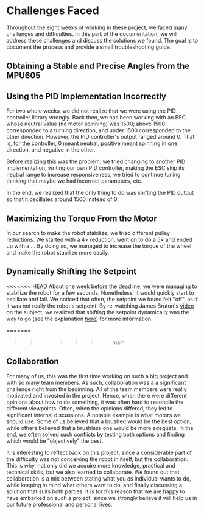 # Challenges Faced

Throughout the eight weeks of working in these project, we faced many challenges and difficulties. In this part of the documentation, we will address these challenges and discuss the solutions we found. The goal is to document the process and provide a small troubleshooting guide. 

## Obtaining a Stable and Precise Angles from the MPU605



## Using the PID Implementation Incorrectly 

For two whole weeks, we did not realize that we were using the PID controller library wrongly. Back then, we has been working with an ESC whose neutral value (no motor spinning) was 1500; above 1500 corresponded to a turning direction, and under 1500 corresponded to the other direction. However, the PID controller's output ranged around 0. That is, for the controller, 0 meant neutral, positive meant spinning in one direction, and negative in the other. 

Before realizing this was the problem, we tried changing to another PID implementation, writing our own PID controller, making the ESC skip its neutral range to increase responsiveness, we tried to continue tuning thinking that maybe we had incorrect parameters, etc. 

In the end, we realized that the only thing to do was shifting the PID output so that it oscillates around 1500 instead of 0. 

## Maximizing the Torque From the Motor

In our search to make the robot stabilize, we tried different pulley reductions. We started with a $4\times$ reduction, went on to do a $5\times$ and ended up with a ... By doing so, we managed to increase the torque of the wheel and make the robot stabilize more easily.   

## Dynamically Shifting the Setpoint

<<<<<<< HEAD
About one week before the deadline, we were managing to stabilize the robot for a few seconds. Nonetheless, it would quickly start to oscillate and fall. We noticed that often, the setpoint we found felt "off", as if it was not really the robot's setpoint. By re-watching James Bruton's [video](https://youtu.be/pJfMFUcquWM) on the subject, we realized that shifting the setpoint dynamically was the way to go (see the explanation [here](../software/usage.md)) for more information.

=======
>>>>>>> main
## Collaboration

For many of us, this was the first time working on such a big project and with so many team members. As such, collaboration was a a significant challenge right from the beginning. All of the team members were really motivated and invested in the project. Hence, when there were different opinions about how to do something, it was often hard to reconcile the different viewpoints. Often, when the opinions differed, they led to significant internal discussions. A notable example is what motors we should use. Some of us believed that a brushed would be the best option, while others believed that a brushless one would be more adequate. In the end, we often solved such conflicts by testing both options and finding which would be "objectively" the best. 

It is interesting to reflect back on this project, since a considerable part of the difficulty was not conceiving the robot in itself, but the collaboration. This is why, not only did we acquire more knowledge, practical and technical skills, but we also learned to collaborate. We found out that collaboration is a mix between stating what you as individual wants to do, while keeping in mind what others want to do, and finally discussing a solution that suits both parties. It is for this reason that we are happy to have embarked on such a project, since we strongly believe it will help us in our future professional and personal lives. 
